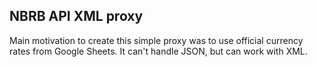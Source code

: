 ## NBRB API XML proxy
Main motivation to create this simple proxy was to use official currency rates from Google Sheets. It can't handle JSON, but can work with XML.
